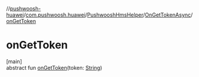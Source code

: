 //[pushwoosh-huawei](../../../../index.md)/[com.pushwoosh.huawei](../../index.md)/[PushwooshHmsHelper](../index.md)/[OnGetTokenAsync](index.md)/[onGetToken](on-get-token.md)

# onGetToken

[main]\
abstract fun [onGetToken](on-get-token.md)(token: [String](https://developer.android.com/reference/kotlin/java/lang/String.html))
